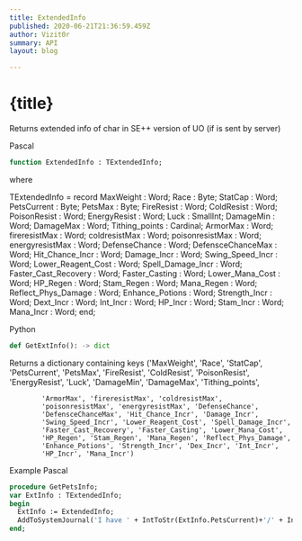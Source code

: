 ```yaml
---
title: ExtendedInfo
published: 2020-06-21T21:36:59.459Z
author: Vizit0r
summary: API
layout: blog

---
```


# {title}

Returns extended info of char in SE++ version of UO (if is sent by server)


Pascal

```pascal
function ExtendedInfo : TExtendedInfo;
```
where 

TExtendedInfo = record
  MaxWeight : Word;
  Race : Byte;
  StatCap : Word;
  PetsCurrent : Byte;
  PetsMax : Byte;
  FireResist : Word;
  ColdResist : Word;
  PoisonResist : Word;
  EnergyResist : Word;
  Luck : SmallInt;
  DamageMin : Word;
  DamageMax : Word;
  Tithing_points : Cardinal;
  ArmorMax : Word;
  fireresistMax : Word;
  coldresistMax : Word;
  poisonresistMax : Word;
  energyresistMax : Word;
  DefenseChance : Word;
  DefensceChanceMax : Word;
  Hit_Chance_Incr : Word;
  Damage_Incr : Word;
  Swing_Speed_Incr : Word;
  Lower_Reagent_Cost : Word;
  Spell_Damage_Incr : Word;
  Faster_Cast_Recovery : Word;
  Faster_Casting : Word;
  Lower_Mana_Cost : Word;
  HP_Regen : Word;
  Stam_Regen : Word;
  Mana_Regen : Word;
  Reflect_Phys_Damage : Word;
  Enhance_Potions : Word;
  Strength_Incr : Word;
  Dext_Incr : Word;
  Int_Incr : Word;
  HP_Incr : Word;
  Stam_Incr : Word;
  Mana_Incr : Word;
end;





Python
```python
def GetExtInfo(): -> dict
```
Returns a dictionary containing keys 
            ('MaxWeight', 'Race', 'StatCap', 'PetsCurrent', 'PetsMax',
            'FireResist', 'ColdResist', 'PoisonResist', 'EnergyResist',
            'Luck', 'DamageMin', 'DamageMax', 'Tithing_points',

            'ArmorMax', 'fireresistMax', 'coldresistMax',
            'poisonresistMax', 'energyresistMax', 'DefenseChance',
            'DefensceChanceMax', 'Hit_Chance_Incr', 'Damage_Incr',
            'Swing_Speed_Incr', 'Lower_Reagent_Cost', 'Spell_Damage_Incr',
            'Faster_Cast_Recovery', 'Faster_Casting', 'Lower_Mana_Cost',
            'HP_Regen', 'Stam_Regen', 'Mana_Regen', 'Reflect_Phys_Damage', 
            'Enhance_Potions', 'Strength_Incr', 'Dex_Incr', 'Int_Incr',
            'HP_Incr', 'Mana_Incr')





Example Pascal

```pascal
procedure GetPetsInfo;
var ExtInfo : TExtendedInfo; 
begin
  ExtInfo := ExtendedInfo;
  AddToSystemJournal('I have ' + IntToStr(ExtInfo.PetsCurrent)+'/' + IntToStr(ExtInfo.PetsMax)+' pets')
end;
``` 